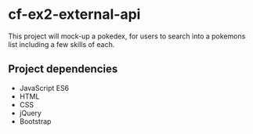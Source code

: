 # cf-ex2-external-api

This project will mock-up a pokedex, for users to search into a pokemons list including a few skills of each.

## Project dependencies

- JavaScript ES6
- HTML
- CSS
- jQuery
- Bootstrap

